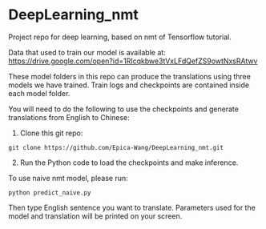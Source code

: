 # DeepLearning_nmt
Project repo for deep learning, based on nmt of Tensorflow tutorial.

Data that used to train our model is available at: https://drive.google.com/open?id=1RIcqkbwe3tVxLFdQefZS9owtNxsRAtwv

These model folders in this repo can produce the translations using three models we have trained. Train logs and checkpoints are contained inside each model folder.

You will need to do the following to use the checkpoints and generate translations from English to Chinese:

1. Clone this git repo:
```
git clone https://github.com/Epica-Wang/DeepLearning_nmt.git
```

2. Run the Python code to load the checkpoints and make inference.

To use naive nmt model, please run:
```
python predict_naive.py
```
Then type English sentence you want to translate. Parameters used for the model and translation will be printed on your screen.
